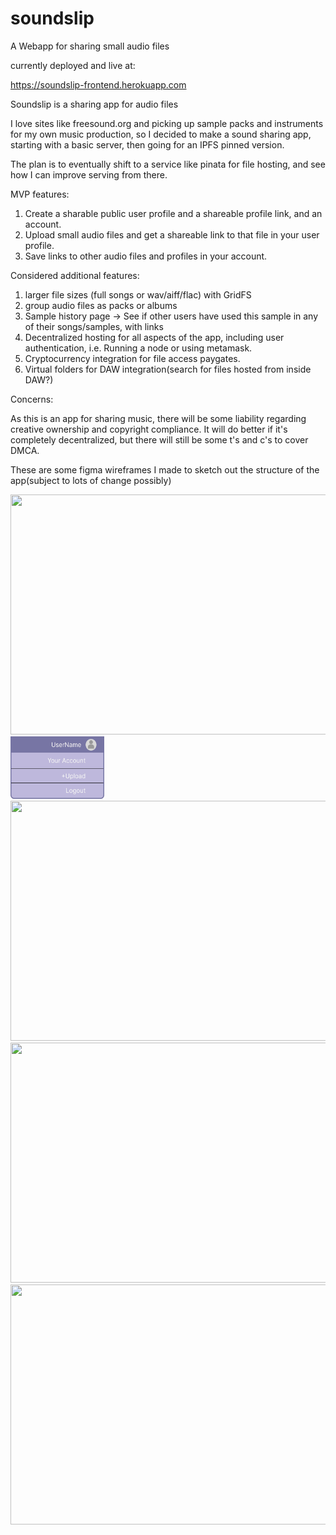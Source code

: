 # soundslip

A Webapp for sharing small audio files

currently deployed and live at:

https://soundslip-frontend.herokuapp.com


Soundslip is a sharing app for audio files

I love sites like freesound.org and picking up sample packs and instruments for my own music production,
so I decided to make a sound sharing app, starting with a basic server, then going for an IPFS pinned version.

The plan is to eventually shift to a service like pinata for file hosting, and see how I can improve serving from there.


MVP features:

1) Create a sharable public user profile and a shareable profile link, and an account.
2) Upload small audio files and get a shareable link to that file in your user profile.
3) Save links to other audio files and profiles in your account.

Considered additional features:

1) larger file sizes (full songs or wav/aiff/flac) with GridFS
2) group audio files as packs or albums
3) Sample history page -> See if other users have used this sample in any of their songs/samples, with links
4) Decentralized hosting for all aspects of the app, including user authentication, i.e. Running a node or using metamask.
5) Cryptocurrency integration for file access paygates.
6) Virtual folders for DAW integration(search for files hosted from inside DAW?)

Concerns:

As this is an app for sharing music, there will be some liability regarding creative ownership and copyright 
compliance. It will do better if it's completely decentralized, but there will still be some t's and c's to 
cover DMCA.

These are some figma wireframes I made to sketch out the structure of the app(subject to lots of change possibly)



<img src="https://github.com/collectivenectar/soundslip/blob/main/WireframeSearch.jpg?raw=true" width="683" height="384">
<img src="https://github.com/collectivenectar/soundslip/blob/main/WireFrameAccount.jpg?raw=true" width="150" height="100">
<img src="https://github.com/collectivenectar/soundslip/blob/main/WireframeAccountInfo.jpg?raw=true" width="683" height="384">
<img src="https://github.com/collectivenectar/soundslip/blob/main/WireframeUploadS1.jpg?raw=true" width="683" height="384">
<img src="https://github.com/collectivenectar/soundslip/blob/main/WireframeUploadS2.jpg?raw=true" width="683" height="384">


